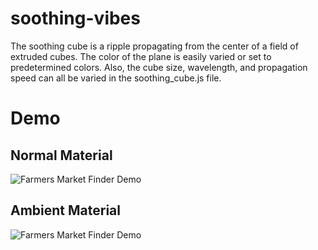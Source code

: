 # soothing-vibes

The soothing cube is a ripple propagating from the center of a field of extruded cubes.
The color of the plane is easily varied or set to predetermined colors. 
Also, the cube size, wavelength, and propagation speed can all be varied in the soothing_cube.js file.

# Demo

## Normal Material
![Farmers Market Finder Demo](soothing_cube/normalMaterial.gif)



## Ambient Material
![Farmers Market Finder Demo](soothing_cube/ambientBlue.gif)

